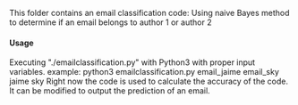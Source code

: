 This folder contains an email classification code:
Using naive Bayes method to determine if an email belongs to author 1 or author 2

#### Usage ####
Executing "./emailclassification.py" with Python3 with proper input variables.
example: python3 emailclassification.py email_jaime email_sky jaime sky 
Right now the code is used to calculate the accuracy of the code. It can be modified to output the prediction of an email.


